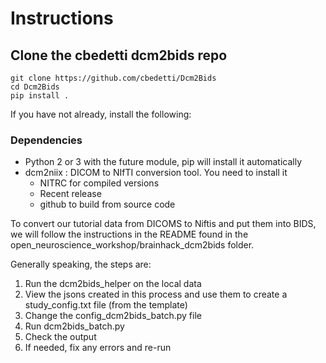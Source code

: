 # Instructions

## Clone the cbedetti dcm2bids repo

```
git clone https://github.com/cbedetti/Dcm2Bids
cd Dcm2Bids
pip install .
```

If you have not already, install the following:  

### Dependencies

- Python 2 or 3 with the future module, pip will install it automatically
- dcm2niix : DICOM to NIfTI conversion tool. You need to install it
    - NITRC for compiled versions
    - Recent release
    - github to build from source code


To convert our tutorial data from DICOMS to Niftis and put them into BIDS, we will follow the instructions in the README found in the open_neuroscience_workshop/brainhack_dcm2bids folder.  

Generally speaking, the steps are:  

1. Run the dcm2bids_helper on the local data
2. View the jsons created in this process and use them to create a study_config.txt file (from the template)
3. Change the config_dcm2bids_batch.py file 
4. Run dcm2bids_batch.py
5. Check the output
6. If needed, fix any errors and re-run